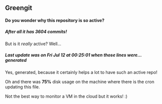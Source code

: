## Greengit

#### Do you wonder why this repository is so active?

##### After all it has 3604 commits!

But is it *really* active? Well...

##### Last update was on Fri Jul 12 at 00:25:01 when those lines were... generated

Yes, generated, because it certainly helps a lot to have such an active repo!

Oh and there was **75%** disk usage on the machine
where there is the cron updating this file.

Not the best way to monitor a VM in the cloud but it works! :)
